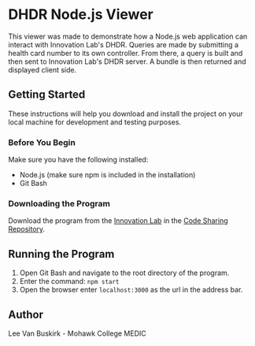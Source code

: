# DHDR Node.js Viewer
This viewer was made to demonstrate how a Node.js web application can interact with Innovation Lab's DHDR. Queries are made by submitting a health card number to its own controller. From there, a query is built and then sent to Innovation Lab's DHDR server. A bundle is then returned and displayed client side.

## Getting Started
These instructions will help you download and install the project on your local machine for development and testing purposes.

### Before You Begin
Make sure you have the following installed:

- Node.js (make sure npm is included in the installation)
- Git Bash

### Downloading the Program
Download the program from the [Innovation Lab](https://innovation-lab.ca/) in the [Code Sharing Repository](https://innovation-lab.ca/repository).

## Running the Program
1. Open Git Bash and navigate to the root directory of the program. 
2. Enter the command:
```npm start```
3. Open the browser enter ```localhost:3000``` as the url in the address bar.

## Author
Lee Van Buskirk - Mohawk College MEDIC
